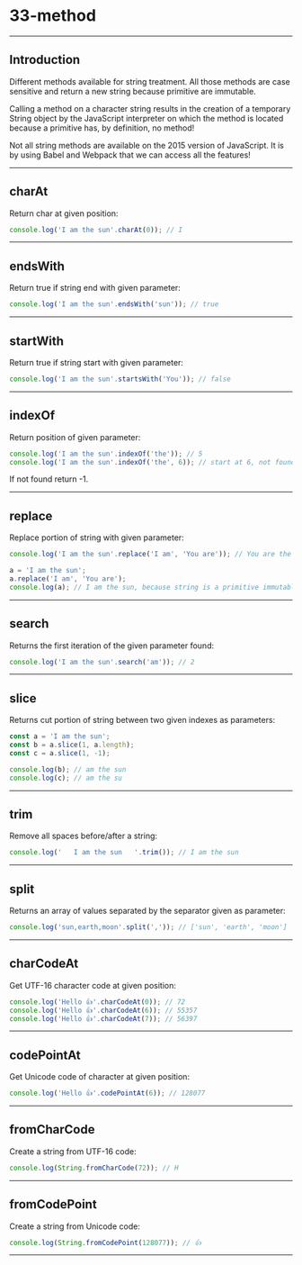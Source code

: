 # 33-method

***

## Introduction

Different methods available for string treatment.
All those methods are case sensitive and return a new string because primitive are immutable.

Calling a method on a character string results in the creation of a temporary String object by the JavaScript interpreter on which the method is located because a primitive has, by definition, no method!

Not all string methods are available on the 2015 version of JavaScript. It is by using Babel and Webpack that we can access all the features!

***

## charAt

Return char at given position:

```js
console.log('I am the sun'.charAt(0)); // I
```

***

## endsWith

Return true if string end with given parameter:

```js
console.log('I am the sun'.endsWith('sun')); // true
```

***

## startWith

Return true if string start with given parameter:

```js
console.log('I am the sun'.startsWith('You')); // false
```

***

## indexOf

Return position of given parameter:

```js
console.log('I am the sun'.indexOf('the')); // 5
console.log('I am the sun'.indexOf('the', 6)); // start at 6, not found = -1
```

If not found return -1.

***

## replace

Replace portion of string with given parameter:

```js
console.log('I am the sun'.replace('I am', 'You are')); // You are the sun

a = 'I am the sun';
a.replace('I am', 'You are');
console.log(a); // I am the sun, because string is a primitive immutable
```

***

## search

Returns the first iteration of the given parameter found:

```js
console.log('I am the sun'.search('am')); // 2
```

***

## slice

Returns cut portion of string between two given indexes as parameters:

```js
const a = 'I am the sun';
const b = a.slice(1, a.length);
const c = a.slice(1, -1);

console.log(b); // am the sun
console.log(c); // am the su
```

***

## trim

Remove all spaces before/after a string:

```js
console.log('   I am the sun   '.trim()); // I am the sun
```

***

## split

Returns an array of values separated by the separator given as parameter:

```js
console.log('sun,earth,moon'.split(',')); // ['sun', 'earth', 'moon']
```

***

## charCodeAt

Get UTF-16 character code at given position:

```js
console.log('Hello 👍'.charCodeAt(0)); // 72
console.log('Hello 👍'.charCodeAt(6)); // 55357
console.log('Hello 👍'.charCodeAt(7)); // 56397
```

***

## codePointAt

Get Unicode code of character at given position:

```js
console.log('Hello 👍'.codePointAt(6)); // 128077
```

***

## fromCharCode

Create a string from UTF-16 code:

```js
console.log(String.fromCharCode(72)); // H
```

***

## fromCodePoint

Create a string from Unicode code:

```js
console.log(String.fromCodePoint(128077)); // 👍
```

***
